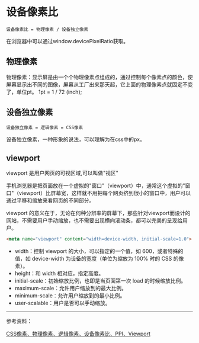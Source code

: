 # 设备像素比

``` text
设备像素比 = 物理像素 / 设备独立像素
```

在浏览器中可以通过window.devicePixelRatio获取。

## 物理像素

物理像素：显示屏是由一个个物理像素点组成的，通过控制每个像素点的颜色，使屏幕显示出不同的图像，屏幕从工厂出来那天起，它上面的物理像素点就固定不变了，单位pt。 1pt = 1 / 72 (inch);

## 设备独立像素

``` text
设备独立像素 = 逻辑像素 = CSS像素
```

设备独立像素，一种形象的说法，可以理解为在css中的px。

## viewport

viewport 是用户网页的可视区域,可以叫做"视区"

手机浏览器是把页面放在一个虚拟的"窗口"（viewport）中，通常这个虚拟的"窗口"（viewport）比屏幕宽，这样就不用把每个网页挤到很小的窗口中，用户可以通过平移和缩放来看网页的不同部分。

viewport 的意义在于，无论在何种分辨率的屏幕下，那些针对viewport而设计的网站，不需要用户手动缩放，也不需要出现横向滚动条，都可以完美的呈现给用户。

``` html
<meta name="viewport" content="width=device-width, initial-scale=1.0">
```

- width：控制 viewport 的大小，可以指定的一个值，如 600，或者特殊的值，如 device-width 为设备的宽度（单位为缩放为 100% 时的 CSS 的像素）。
- height：和 width 相对应，指定高度。
- initial-scale：初始缩放比例，也即是当页面第一次 load 的时候缩放比例。
- maximum-scale：允许用户缩放到的最大比例。
- minimum-scale：允许用户缩放到的最小比例。
- user-scalable：用户是否可以手动缩放。

---

参考资料：

[CSS像素、物理像素、逻辑像素、设备像素比、PPI、Viewport](https://github.com/jawil/blog/issues/21)
